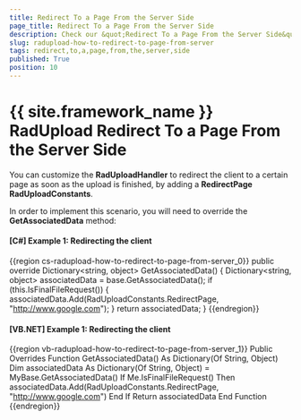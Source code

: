 ```yaml
---
title: Redirect To a Page From the Server Side
page_title: Redirect To a Page From the Server Side
description: Check our &quot;Redirect To a Page From the Server Side&quot; documentation article for the RadUpload {{ site.framework_name }} control.
slug: radupload-how-to-redirect-to-page-from-server
tags: redirect,to,a,page,from,the,server,side
published: True
position: 10
---
```


# {{ site.framework_name }} RadUpload Redirect To a Page From the Server Side

You can customize the __RadUploadHandler__ to redirect the client to a certain page as soon as the upload is finished, by adding a __RedirectPage__ __RadUploadConstants__.

In order to implement this scenario, you will need to override the __GetAssociatedData__ method:

#### __[C#] Example 1: Redirecting the client__  
{{region cs-radupload-how-to-redirect-to-page-from-server_0}}
	public override Dictionary<string, object> GetAssociatedData()
	{
	 Dictionary<string, object> associatedData = base.GetAssociatedData();
	 if (this.IsFinalFileRequest())
	 {
	  associatedData.Add(RadUploadConstants.RedirectPage, "http://www.google.com");
	 }
	  return associatedData;
	}
{{endregion}}

#### __[VB.NET] Example 1: Redirecting the client__  

{{region vb-radupload-how-to-redirect-to-page-from-server_1}}
	Public Overrides Function GetAssociatedData() As Dictionary(Of String, Object)
	 Dim associatedData As Dictionary(Of String, Object) = MyBase.GetAssociatedData()
	 If Me.IsFinalFileRequest() Then
	  associatedData.Add(RadUploadConstants.RedirectPage, "http://www.google.com")
	 End If
	 Return associatedData
	End Function
{{endregion}}

